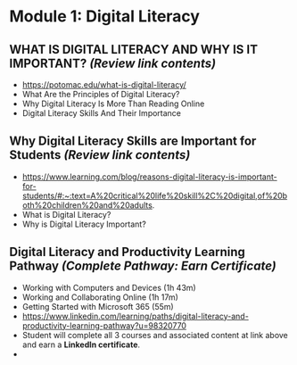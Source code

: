 # **Module 1: Digital Literacy**

## WHAT IS DIGITAL LITERACY AND WHY IS IT IMPORTANT? *(Review link contents)*
* https://potomac.edu/what-is-digital-literacy/
* What Are the Principles of Digital Literacy?
* Why Digital Literacy Is More Than Reading Online
* Digital Literacy Skills And Their Importance


## Why Digital Literacy Skills are Important for Students *(Review link contents)*
* https://www.learning.com/blog/reasons-digital-literacy-is-important-for-students/#:~:text=A%20critical%20life%20skill%2C%20digital,of%20both%20children%20and%20adults. 
* What is Digital Literacy?
* Why is Digital Literacy Important?

## Digital Literacy and Productivity Learning Pathway *(Complete Pathway: Earn Certificate)*
 * Working with Computers and Devices (1h 43m)
 * Working and Collaborating Online (1h 17m)
 * Getting Started with Microsoft 365 (55m)
 * https://www.linkedin.com/learning/paths/digital-literacy-and-productivity-learning-pathway?u=98320770 
 * Student will complete all 3 courses and associated content at link above and earn a **LinkedIn certificate**.
 * 


